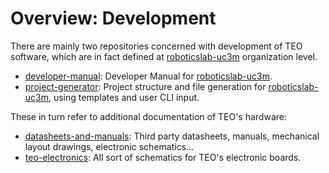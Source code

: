 # Overview: Development

There are mainly two repositories concerned with development of TEO software, which are in fact defined at [roboticslab-uc3m](https://github.com/roboticslab-uc3m) organization level.

- [developer-manual](https://github.com/roboticslab-uc3m/developer-manual): Developer Manual for [roboticslab-uc3m](https://github.com/roboticslab-uc3m).
- [project-generator](https://github.com/roboticslab-uc3m/project-generator): Project structure and file generation for [roboticslab-uc3m](https://github.com/roboticslab-uc3m), using templates and user CLI input.

These in turn refer to additional documentation of TEO's hardware:

- [datasheets-and-manuals](https://github.com/roboticslab-uc3m/datasheets-and-manuals): Third party datasheets, manuals, mechanical layout drawings, electronic schematics...
- [teo-electronics](https://github.com/roboticslab-uc3m/teo-electronics): All sort of schematics for TEO's electronic boards.
